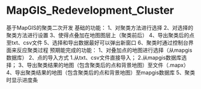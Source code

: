 # MapGIS_Redevelopment_Cluster
基于MapGIS的聚类二次开发
基础的功能：
1、对聚类方法进行选择
2、对选择的聚类方法进行设置
3、使得点叠加在地图图层上（聚类前后）
4、导出聚类后的点至txt、csv文件
5、选择和导出数据最好可以弹出新窗口
6、聚类时通过控制台界面来反应聚类过程
预期能完成的功能：
1、对叠加点的地图进行选择（从mapgis数据库）
2、点的导入方式
    1.从txt、csv文件直接导入；
    2.从mapgis数据库选择；
3、导出聚类结果的地图（包含聚类后的点和背景地图）至文件（.mapx）
4、导出聚类结果的地图（包含聚类后的点和背景地图）至mapgis数据库
5、聚类时显示进度条
